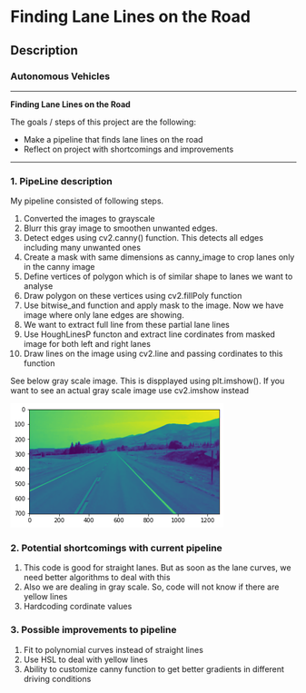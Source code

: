 # **Finding Lane Lines on the Road** 

## Description

### Autonomous Vehicles
---

**Finding Lane Lines on the Road**

The goals / steps of this project are the following:
* Make a pipeline that finds lane lines on the road
* Reflect on project with shortcomings and improvements


[//]: # (Image References)

[image1]: ./examples/grayscale.jpg "Grayscale"
[image2]: (https://github.com/rkv7/selfdrivingcar/blob/main/examples/grayscale.jpg)
---

### 1. PipeLine description

My pipeline consisted of following steps. 
1. Converted the images to grayscale
2. Blurr this gray image to smoothen unwanted edges.
3. Detect edges using cv2.canny() function. This detects all edges including many unwanted ones
4. Create a mask with same dimensions as canny_image to crop lanes only in the canny image
5. Define vertices of polygon which is of similar shape to lanes we want to analyse
6. Draw polygon on these vertices using cv2.fillPoly function
7. Use bitwise_and function and apply mask to the image. Now we have image where only lane edges are showing. 
8. We want to extract full line from these partial lane lines
9. Use HoughLinesP functon and extract line cordinates from masked image for both left and right lanes
10. Draw lines on the image using cv2.line and passing cordinates to this function

See below gray scale image. This is dispplayed using plt.imshow(). If you want to see an actual gray scale image use cv2.imshow instead

![alt text][image1]


### 2. Potential shortcomings with current pipeline

1. This code is good for straight lanes. But as soon as the lane curves, we need better algorithms to deal with this
2. Also we are dealing in gray scale. So, code will not know if there are yellow lines
3. Hardcoding cordinate values

### 3. Possible improvements to pipeline

1. Fit to polynomial curves instead of straight lines
2. Use HSL to deal with yellow lines
3. Ability to customize canny function to get better gradients in different driving conditions
